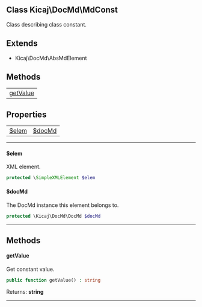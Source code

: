 ## Class Kicaj\DocMd\MdConst
Class describing class constant.

## Extends

- Kicaj\DocMd\AbsMdElement

## Methods

|                        |
| ---------------------- |
| [getValue](#getvalue)  |

## Properties

|                    |                    |
| ------------------ | ------------------ |
|   [$elem](#elem)   |  [$docMd](#docmd)  |

-------

#### $elem
XML element.

```php
protected \SimpleXMLElement $elem
```

#### $docMd
The DocMd instance this element belongs to.

```php
protected \Kicaj\DocMd\DocMd $docMd
```

-------
## Methods
#### getValue
Get constant value.
```php
public function getValue() : string
```

Returns: **string**

-------
